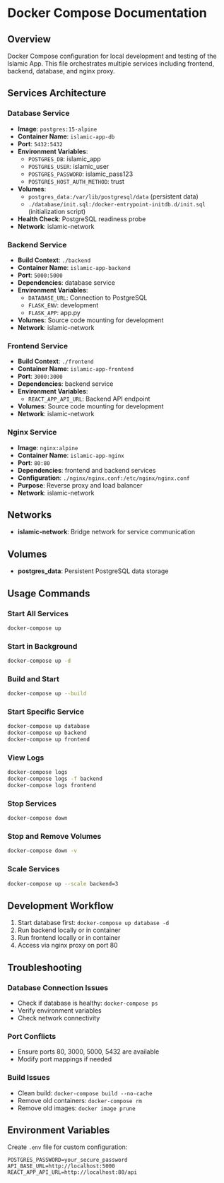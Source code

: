 # Docker Compose Documentation

## Overview
Docker Compose configuration for local development and testing of the Islamic App. This file orchestrates multiple services including frontend, backend, database, and nginx proxy.

## Services Architecture

### Database Service
- **Image**: `postgres:15-alpine`
- **Container Name**: `islamic-app-db`
- **Port**: `5432:5432`
- **Environment Variables**:
  - `POSTGRES_DB`: islamic_app
  - `POSTGRES_USER`: islamic_user
  - `POSTGRES_PASSWORD`: islamic_pass123
  - `POSTGRES_HOST_AUTH_METHOD`: trust
- **Volumes**:
  - `postgres_data:/var/lib/postgresql/data` (persistent data)
  - `./database/init.sql:/docker-entrypoint-initdb.d/init.sql` (initialization script)
- **Health Check**: PostgreSQL readiness probe
- **Network**: islamic-network

### Backend Service
- **Build Context**: `./backend`
- **Container Name**: `islamic-app-backend`
- **Port**: `5000:5000`
- **Dependencies**: database service
- **Environment Variables**:
  - `DATABASE_URL`: Connection to PostgreSQL
  - `FLASK_ENV`: development
  - `FLASK_APP`: app.py
- **Volumes**: Source code mounting for development
- **Network**: islamic-network

### Frontend Service
- **Build Context**: `./frontend`
- **Container Name**: `islamic-app-frontend`
- **Port**: `3000:3000`
- **Dependencies**: backend service
- **Environment Variables**:
  - `REACT_APP_API_URL`: Backend API endpoint
- **Volumes**: Source code mounting for development
- **Network**: islamic-network

### Nginx Service
- **Image**: `nginx:alpine`
- **Container Name**: `islamic-app-nginx`
- **Port**: `80:80`
- **Dependencies**: frontend and backend services
- **Configuration**: `./nginx/nginx.conf:/etc/nginx/nginx.conf`
- **Purpose**: Reverse proxy and load balancer
- **Network**: islamic-network

## Networks
- **islamic-network**: Bridge network for service communication

## Volumes
- **postgres_data**: Persistent PostgreSQL data storage

## Usage Commands

### Start All Services
```bash
docker-compose up
```

### Start in Background
```bash
docker-compose up -d
```

### Build and Start
```bash
docker-compose up --build
```

### Start Specific Service
```bash
docker-compose up database
docker-compose up backend
docker-compose up frontend
```

### View Logs
```bash
docker-compose logs
docker-compose logs -f backend
docker-compose logs frontend
```

### Stop Services
```bash
docker-compose down
```

### Stop and Remove Volumes
```bash
docker-compose down -v
```

### Scale Services
```bash
docker-compose up --scale backend=3
```

## Development Workflow
1. Start database first: `docker-compose up database -d`
2. Run backend locally or in container
3. Run frontend locally or in container
4. Access via nginx proxy on port 80

## Troubleshooting

### Database Connection Issues
- Check if database is healthy: `docker-compose ps`
- Verify environment variables
- Check network connectivity

### Port Conflicts
- Ensure ports 80, 3000, 5000, 5432 are available
- Modify port mappings if needed

### Build Issues
- Clean build: `docker-compose build --no-cache`
- Remove old containers: `docker-compose rm`
- Remove old images: `docker image prune`

## Environment Variables
Create `.env` file for custom configuration:
```env
POSTGRES_PASSWORD=your_secure_password
API_BASE_URL=http://localhost:5000
REACT_APP_API_URL=http://localhost:80/api
```
